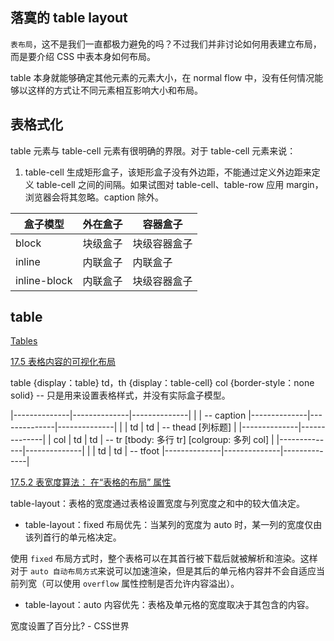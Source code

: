 ## 落寞的 table layout

`表布局`，这不是我们一直都极力避免的吗？不过我们并非讨论如何用表建立布局，而是要介绍 CSS 中表本身如何布局。

table 本身就能够确定其他元素的元素大小，在 normal flow 中，没有任何情况能够以这样的方式让不同元素相互影响大小和布局。

## 表格式化

table 元素与 table-cell 元素有很明确的界限。对于 table-cell 元素来说：
1. table-cell 生成矩形盒子，该矩形盒子没有外边距，不能通过定义外边距来定义 table-cell 之间的间隔。如果试图对 table-cell、table-row 应用 margin，浏览器会将其忽略。caption 除外。


| 盒子模型     | 外在盒子 | 容器盒子     |
| ------------ | -------- | ------------ |
| block        | 块级盒子 | 块级容器盒子 |
| inline       | 内联盒子 | 内联盒子     |
| inline-block | 内联盒子 | 块级容器盒子 |


## table

[Tables](https://www.w3.org/TR/2011/REC-CSS2-20110607/tables.html#q17.0)

[17.5 表格内容的可视化布局](https://www.w3.org/TR/2011/REC-CSS2-20110607/tables.html#q17.0)

table {display：table}
td，th {display：table-cell}
col {border-style：none solid} -- 只是用来设置表格样式，并没有实际盒子模型。

|--------------|--------------|--------------|
|                                            | -- caption
|--------------|--------------|--------------|
|              |     td       |      td      | -- thead [列标题]
|              |--------------|--------------|
|      col     |     td       |      td      | -- tr [tbody: 多行 tr] [colgroup: 多列 col]
|              |--------------|--------------|
|              |     td       |      td      | -- tfoot
|--------------|--------------|--------------|

[17.5.2 表宽度算法： 在“表格的布局” 属性](https://www.w3.org/TR/2011/REC-CSS2-20110607/tables.html#q17.0)


table-layout：表格的宽度通过表格设置宽度与列宽度之和中的较大值决定。

- table-layout：fixed
布局优先：当某列的宽度为 auto 时，某一列的宽度仅由该列首行的单元格决定。

使用 `fixed` 布局方式时，整个表格可以在其首行被下载后就被解析和渲染。这样对于 `auto 自动布局方式`来说可以加速渲染，但是其后的单元格内容并不会自适应当前列宽（可以使用 `overflow`  属性控制是否允许内容溢出）。

- table-layout：auto
内容优先：表格及单元格的宽度取决于其包含的内容。

宽度设置了百分比? - CSS世界













